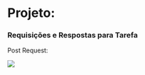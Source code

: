 <head>
		<meta charset="utf-8">
		<link rel="stylesheet" href="style.css">
		
</head>


<h1>Projeto:</h1>

<h3>Requisições e Respostas para Tarefa</h3>

<div>
	<p>Post Request: </p>
	<img src="tarefa\Images\postTarefaReq.png">
</div>

